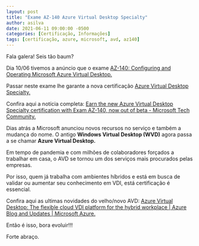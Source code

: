 ```yaml
---
layout: post
title: "Exame AZ-140 Azure Virtual Desktop Specialty"
author: asilva
date: 2021-06-11 09:00:00 -0500
categories: [Certificação, Informações]
tags: [certificação, azure, microsoft, avd, az140]
---
```


Fala galera! Seis tão baum?

Dia 10/06 tivemos a anúncio que o exame <a href="https://docs.microsoft.com/learn/certifications/exams/az-140?WT.mc_id=Azure_blog-wwl" target="_blank"> AZ-140: Configuring and Operating Microsoft Azure Virtual Desktop.</a>

Passar neste exame lhe garante a nova certificação <a href="https://docs.microsoft.com/learn/certifications/azure-virtual-desktop-specialty/?WT.mc_id=Azure_blog-wwl" target="_blank"> Azure Virtual Desktop Specialty.</a>

Confira aqui a notícia completa: <a href="https://techcommunity.microsoft.com/t5/microsoft-learn-blog/earn-the-new-azure-virtual-desktop-specialty-certification-with/ba-p/2417605" target="_blank"> Earn the new Azure Virtual Desktop Specialty certification with Exam AZ-140, now out of beta - Microsoft Tech Community.</a>

Dias atrás a Microsoft anunciou novos recursos no serviço e também a mudança do nome. O antigo **Windows Virtual Desktop (WVD)** agora passa a se chamar **Azure Virtual Desktop.**

Em tempo de pandemia e com milhões de colaboradores forçados a trabalhar em casa, o AVD se tornou um dos serviços mais procurados pelas empresas.

Por isso, quem já trabalha com ambientes híbridos e está em busca de validar ou aumentar seu conhecimento em VDI, está certificação é essencial.

Confira aqui as ultimas novidades do velho/novo AVD: <a href="https://azure.microsoft.com/en-us/blog/azure-virtual-desktop-the-desktop-and-app-virtualization-platform-for-the-hybrid-workplace/" target="_blank"> Azure Virtual Desktop: The flexible cloud VDI platform for the hybrid workplace | Azure Blog and Updates | Microsoft Azure.</a>
 
Então é isso, bora evoluir!!!

Forte abraço.
